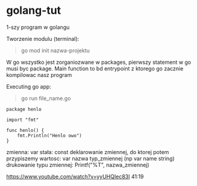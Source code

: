 # golang-tut
1-szy program w golangu

Tworzenie modulu (terminal):
>go mod init nazwa-projektu

W go wszystko jest zorganiozwane w packages, pierwszy statement w go musi byc package.
Main function to bd entrypoint z ktorego go zacznie kompilowac nasz program

Executing go app:
>go run file_name.go

```
package henlo

import "fmt"

func henlo() {
	fmt.Println("Henlo owo")
}
```

zmienna: var
stała: const
deklarowanie zmiennej, do ktorej potem przypiszemy wartosc: var nazwa typ_zmiennej (np var name string)
drukowanie typu zmiennej: Printf("%T", nazwa_zmiennej)

https://www.youtube.com/watch?v=yyUHQIec83I
41:19